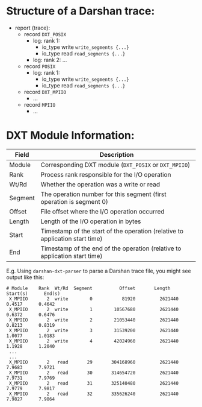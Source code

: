 # Structure of a Darshan trace:
- report (trace):
    - record `DXT_POSIX`
      - log: rank 1: 
          - io_type write `write_segments {...}`
          - io_type read `read_segments {...}`
      - log: rank 2: ...
    - record `POSIX`
      - log: rank 1: 
          - io_type write `write_segments {...}`
          - io_type read `read_segments {...}`
    - record `DXT_MPIIO`
      - ...
    - record `MPIIO`
      - ...

# DXT Module Information:

| Field    | Description                                                                 |
|----------|-----------------------------------------------------------------------------|
| Module   | Corresponding DXT module (`DXT_POSIX` or `DXT_MPIIO`)                       |
| Rank     | Process rank responsible for the I/O operation                              |
| Wt/Rd    | Whether the operation was a write or read                                   |
| Segment  | The operation number for this segment (first operation is segment 0)        |
| Offset   | File offset where the I/O operation occurred                                |
| Length   | Length of the I/O operation in bytes                                        |
| Start    | Timestamp of the start of the operation (relative to application start time)|
| End      | Timestamp of the end of the operation (relative to application start time)  |

E.g. Using `darshan-dxt-parser` to parse a Darshan trace file, you might see output like this:
```aiignore
# Module    Rank  Wt/Rd  Segment          Offset       Length    Start(s)      End(s)
 X_MPIIO       2  write        0           81920         2621440      0.4517      0.4642
 X_MPIIO       2  write        1        10567680         2621440      0.6372      0.6476
 X_MPIIO       2  write        2        21053440         2621440      0.8213      0.8319
 X_MPIIO       2  write        3        31539200         2621440      1.0077      1.0183
 X_MPIIO       2  write        4        42024960         2621440      1.1928      1.2040
 ...
 ...
 X_MPIIO       2   read       29       304168960         2621440      7.9683      7.9721
 X_MPIIO       2   read       30       314654720         2621440      7.9731      7.9769
 X_MPIIO       2   read       31       325140480         2621440      7.9779      7.9817
 X_MPIIO       2   read       32       335626240         2621440      7.9827      7.9864
```